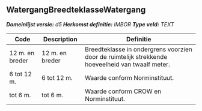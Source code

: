 ﻿## WatergangBreedteklasseWatergang

*__Domeinlijst versie:__ d5*
*__Herkomst definitie:__ IMBOR*
*__Type veld:__ TEXT*

|__Code__ |__Description__ |__Definitie__	|
|	---	|	---	|   ---	| 
| 12 m. en breder | 12 m. en breder | Breedteklasse in ondergrens voorzien door de ruimtelijk strekkende hoeveelheid van twaalf meter. |
| 6 tot 12 m. | 6 tot 12 m. | Waarde conform Norminstituut. |
| tot 6 m. | tot 6 m. | Waarde conform CROW en Norminstituut. |
